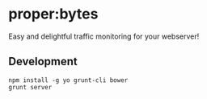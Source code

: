 # proper:bytes

Easy and delightful traffic monitoring for your webserver!

## Development

    npm install -g yo grunt-cli bower
    grunt server
